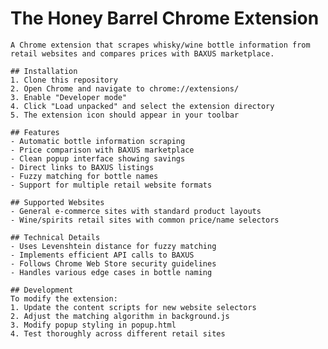 # The Honey Barrel Chrome Extension

    A Chrome extension that scrapes whisky/wine bottle information from retail websites and compares prices with BAXUS marketplace.

    ## Installation
    1. Clone this repository
    2. Open Chrome and navigate to chrome://extensions/
    3. Enable "Developer mode"
    4. Click "Load unpacked" and select the extension directory
    5. The extension icon should appear in your toolbar

    ## Features
    - Automatic bottle information scraping
    - Price comparison with BAXUS marketplace
    - Clean popup interface showing savings
    - Direct links to BAXUS listings
    - Fuzzy matching for bottle names
    - Support for multiple retail website formats

    ## Supported Websites
    - General e-commerce sites with standard product layouts
    - Wine/spirits retail sites with common price/name selectors

    ## Technical Details
    - Uses Levenshtein distance for fuzzy matching
    - Implements efficient API calls to BAXUS
    - Follows Chrome Web Store security guidelines
    - Handles various edge cases in bottle naming

    ## Development
    To modify the extension:
    1. Update the content scripts for new website selectors
    2. Adjust the matching algorithm in background.js
    3. Modify popup styling in popup.html
    4. Test thoroughly across different retail sites
